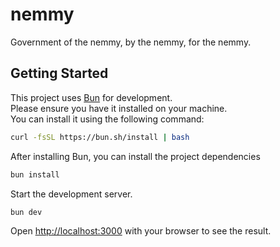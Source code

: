 # nemmy

Government of the nemmy, by the nemmy, for the nemmy.

## Getting Started

This project uses [Bun](https://bun.sh/) for development.  
Please ensure you have it installed on your machine.  
You can install it using the following command:

```bash
curl -fsSL https://bun.sh/install | bash
```

After installing Bun, you can install the project dependencies

```bash
bun install
```

Start the development server.

```bash
bun dev
```

Open [http://localhost:3000](http://localhost:3000) with your browser to see the result.
